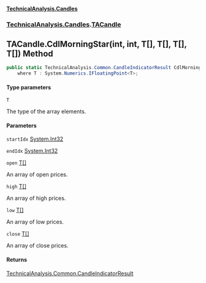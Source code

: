#### [TechnicalAnalysis.Candles](TechnicalAnalysis.Candles.md 'TechnicalAnalysis.Candles')
### [TechnicalAnalysis.Candles](TechnicalAnalysis.Candles.md#TechnicalAnalysis.Candles 'TechnicalAnalysis.Candles').[TACandle](TACandle.md 'TechnicalAnalysis.Candles.TACandle')

## TACandle.CdlMorningStar<T>(int, int, T[], T[], T[], T[]) Method

```csharp
public static TechnicalAnalysis.Common.CandleIndicatorResult CdlMorningStar<T>(int startIdx, int endIdx, T[] open, T[] high, T[] low, T[] close)
    where T : System.Numerics.IFloatingPoint<T>;
```
#### Type parameters

<a name='TechnicalAnalysis.Candles.TACandle.CdlMorningStar_T_(int,int,T[],T[],T[],T[]).T'></a>

`T`

The type of the array elements.
#### Parameters

<a name='TechnicalAnalysis.Candles.TACandle.CdlMorningStar_T_(int,int,T[],T[],T[],T[]).startIdx'></a>

`startIdx` [System.Int32](https://docs.microsoft.com/en-us/dotnet/api/System.Int32 'System.Int32')

<a name='TechnicalAnalysis.Candles.TACandle.CdlMorningStar_T_(int,int,T[],T[],T[],T[]).endIdx'></a>

`endIdx` [System.Int32](https://docs.microsoft.com/en-us/dotnet/api/System.Int32 'System.Int32')

<a name='TechnicalAnalysis.Candles.TACandle.CdlMorningStar_T_(int,int,T[],T[],T[],T[]).open'></a>

`open` [T](TACandle.CdlMorningStar_T_(int,int,T[],T[],T[],T[]).md#TechnicalAnalysis.Candles.TACandle.CdlMorningStar_T_(int,int,T[],T[],T[],T[]).T 'TechnicalAnalysis.Candles.TACandle.CdlMorningStar<T>(int, int, T[], T[], T[], T[]).T')[[]](https://docs.microsoft.com/en-us/dotnet/api/System.Array 'System.Array')

An array of open prices.

<a name='TechnicalAnalysis.Candles.TACandle.CdlMorningStar_T_(int,int,T[],T[],T[],T[]).high'></a>

`high` [T](TACandle.CdlMorningStar_T_(int,int,T[],T[],T[],T[]).md#TechnicalAnalysis.Candles.TACandle.CdlMorningStar_T_(int,int,T[],T[],T[],T[]).T 'TechnicalAnalysis.Candles.TACandle.CdlMorningStar<T>(int, int, T[], T[], T[], T[]).T')[[]](https://docs.microsoft.com/en-us/dotnet/api/System.Array 'System.Array')

An array of high prices.

<a name='TechnicalAnalysis.Candles.TACandle.CdlMorningStar_T_(int,int,T[],T[],T[],T[]).low'></a>

`low` [T](TACandle.CdlMorningStar_T_(int,int,T[],T[],T[],T[]).md#TechnicalAnalysis.Candles.TACandle.CdlMorningStar_T_(int,int,T[],T[],T[],T[]).T 'TechnicalAnalysis.Candles.TACandle.CdlMorningStar<T>(int, int, T[], T[], T[], T[]).T')[[]](https://docs.microsoft.com/en-us/dotnet/api/System.Array 'System.Array')

An array of low prices.

<a name='TechnicalAnalysis.Candles.TACandle.CdlMorningStar_T_(int,int,T[],T[],T[],T[]).close'></a>

`close` [T](TACandle.CdlMorningStar_T_(int,int,T[],T[],T[],T[]).md#TechnicalAnalysis.Candles.TACandle.CdlMorningStar_T_(int,int,T[],T[],T[],T[]).T 'TechnicalAnalysis.Candles.TACandle.CdlMorningStar<T>(int, int, T[], T[], T[], T[]).T')[[]](https://docs.microsoft.com/en-us/dotnet/api/System.Array 'System.Array')

An array of close prices.

#### Returns
[TechnicalAnalysis.Common.CandleIndicatorResult](https://docs.microsoft.com/en-us/dotnet/api/TechnicalAnalysis.Common.CandleIndicatorResult 'TechnicalAnalysis.Common.CandleIndicatorResult')